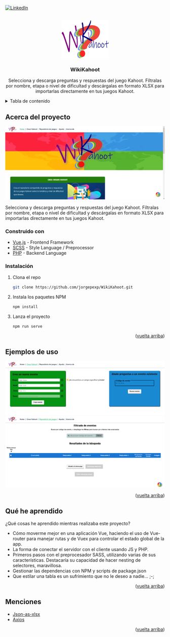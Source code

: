 <div id="top"></div>

[![LinkedIn][linkedin-shield]][linkedin-url]

<!-- PROJECT LOGO -->
<br />
<div align="center">
  <a href="https://github.com/jorgepexp/WikiKahoot">
    <img src="src/assets/logo.png" alt="Logo" width="150" height="120">
  </a>

<h3 align="center">WikiKahoot</h3>

  <p align="center">
    Selecciona y descarga preguntas y respuestas del juego Kahoot. Fíltralas por nombre, etapa o nivel de dificultad y descárgalas en formato XLSX para importarlas directamente en tus juegos Kahoot.
  </p>
</div>



<!-- TABLE OF CONTENTS -->
<details>
  <summary>Tabla de contenido</summary>
  <ol>
    <li>
      <a href="#about-the-project">Acerca del proyecto</a>
      <ul>
        <li><a href="#built-with">Construido con</a></li>
        <li><a href="#installation">Instalación</a></li>
        <li><a href="#usage">Ejemplos de uso</a></li>
        <li><a href="#learning">Qué he aprendido</a></li>
        <li><a href="#contact">Contacta conmigo</a></li>
        <li><a href="#acknowledgments">Menciones</a></li>
      </ul>
    </li>
  </ol>
</details>



<!-- ABOUT THE PROJECT -->
## Acerca del proyecto

![Captura de pantalla- Home][product-screenshot]

  Selecciona y descarga preguntas y respuestas del juego Kahoot. Fíltralas por nombre, etapa o nivel de dificultad y descárgalas en formato XLSX para importarlas directamente en       tus juegos Kahoot.



### Construido con

* [Vue.js](https://vuejs.org/) - Frontend Framework
* [SCSS](https://sass-lang.com/) - Style Language / Preprocessor
* [PHP](https://www.php.net/) - Backend Language



### Instalación
1. Clona el repo
   ```sh
   git clone https://github.com/jorgepexp/WikiKahoot.git
   ```
2. Instala los paquetes NPM
   ```sh
   npm install
   ```
3. Lanza el proyecto
    ```sh
    npm run serve
    ```


<p align="right">(<a href="#top">vuelta arriba</a>)</p>



<!-- USAGE EXAMPLES -->
## Ejemplos de uso
![Captura de pantalla- Crear][product-screenshot1]
![Captura de pantalla- Filtrar][product-screenshot2]

<p align="right">(<a href="#top">vuelta arriba</a>)</p>

<!-- LEARNING -->
## Qué he aprendido
¿Qué cosas he aprendido mientras realizaba este proyecto?
* Cómo moverme mejor en una aplicación Vue, haciendo el uso de Vue-router para manejar rutas y de Vuex para controlar el estado global de la app.
* La forma de conectar el servidor con el cliente usando JS y PHP.
* Primeros pasos con el preprocesador SASS, utilizando varias de sus características. Destacaría su capacidad de hacer nesting de selectores, maravillosa.
* Gestionar las dependencias con NPM y scripts de package.json
* Que estilar una tabla es un sufrimiento que no le deseo a nadie... ;-;

<p align="right">(<a href="#top">vuelta arriba</a>)</p>


<!-- ACKNOWLEDGMENTS -->
## Menciones

* [Json-as-xlsx](https://www.npmjs.com/package/json-as-xlsx)
* [Axios](https://github.com/axios/axios)

<p align="right">(<a href="#top">vuelta arriba</a>)</p>



<!-- MARKDOWN LINKS & IMAGES -->
<!-- https://www.markdownguide.org/basic-syntax/#reference-style-links -->
[linkedin-shield]: https://img.shields.io/badge/-LinkedIn-black.svg?style=for-the-badge&logo=linkedin&colorB=555
[linkedin-url]: https://linkedin.com/in/jorge-perez-exposito
[product-screenshot]: src/assets/imagen.png
[product-screenshot1]: src/assets/capturaCrearKahoot.png
[product-screenshot2]: src/assets/capturaFiltrarKahoot.png
